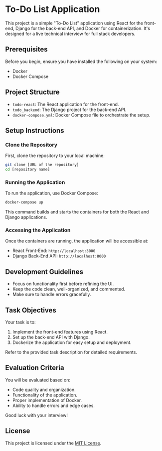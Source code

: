 # To-Do List Application

This project is a simple "To-Do List" application using React for the front-end, Django for the back-end API, and Docker for containerization. It's designed for a live technical interview for full stack developers.

## Prerequisites

Before you begin, ensure you have installed the following on your system:

- Docker
- Docker Compose

## Project Structure

- `todo-react`: The React application for the front-end.
- `todo_backend`: The Django project for the back-end API.
- `docker-compose.yml`: Docker Compose file to orchestrate the setup.

## Setup Instructions

### Clone the Repository

First, clone the repository to your local machine:

```bash
git clone [URL of the repository]
cd [repository name]
```

### Running the Application

To run the application, use Docker Compose:

```bash
docker-compose up
```

This command builds and starts the containers for both the React and Django applications.

### Accessing the Application

Once the containers are running, the application will be accessible at:

- React Front-End: `http://localhost:3000`
- Django Back-End API: `http://localhost:8000`

## Development Guidelines

- Focus on functionality first before refining the UI.
- Keep the code clean, well-organized, and commented.
- Make sure to handle errors gracefully.

## Task Objectives

Your task is to:

1. Implement the front-end features using React.
2. Set up the back-end API with Django.
3. Dockerize the application for easy setup and deployment.

Refer to the provided task description for detailed requirements.

## Evaluation Criteria

You will be evaluated based on:

- Code quality and organization.
- Functionality of the application.
- Proper implementation of Docker.
- Ability to handle errors and edge cases.

Good luck with your interview!

## License

This project is licensed under the [MIT License](LICENSE).
